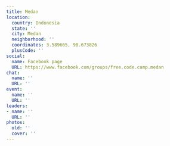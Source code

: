 ```yaml
---
title: Medan
location:
  country: Indonesia
  state: ''
  city: Medan
  neighborhood: ''
  coordinates: 3.589665, 98.673826
  plusCode: ''
social:
  name: Facebook page
  URL: https://www.facebook.com/groups/free.code.camp.medan
chat:
  name: ''
  URL: ''
event:
  name: ''
  URL: ''
leaders:
- name: ''
  URL: ''
photos:
  old: ''
  cover: ''
---
```

